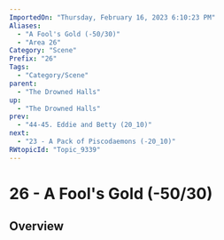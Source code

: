 ```yaml
---
ImportedOn: "Thursday, February 16, 2023 6:10:23 PM"
Aliases:
  - "A Fool's Gold (-50/30)"
  - "Area 26"
Category: "Scene"
Prefix: "26"
Tags:
  - "Category/Scene"
parent:
  - "The Drowned Halls"
up:
  - "The Drowned Halls"
prev:
  - "44-45. Eddie and Betty (20_10)"
next:
  - "23 - A Pack of Piscodaemons (-20_10)"
RWtopicId: "Topic_9339"
---
```

# 26 - A Fool's Gold (-50/30)
## Overview
